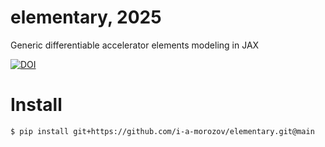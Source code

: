 # elementary, 2025

Generic differentiable accelerator elements modeling in JAX

[![DOI](https://zenodo.org/badge/1005087587.svg)](https://doi.org/10.5281/zenodo.15771384)

# Install

```
$ pip install git+https://github.com/i-a-morozov/elementary.git@main
```
